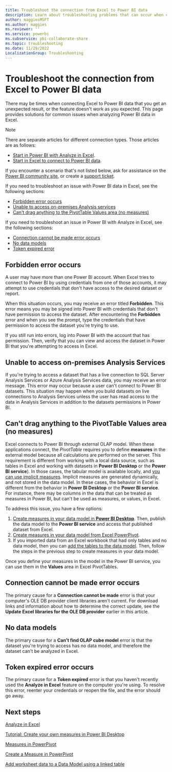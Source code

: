```yaml
---
title: Troubleshoot the connection from Excel to Power BI data 
description: Learn about troubleshooting problems that can occur when connecting Microsoft Excel to Power BI data.
author: maggiesMSFT
ms.author: maggies
ms.reviewer: ''
ms.service: powerbi
ms.subservice: pbi-collaborate-share
ms.topic: troubleshooting
ms.date: 11/29/2022
LocalizationGroup: Troubleshooting
---
```


# Troubleshoot the connection from Excel to Power BI data

There may be times when connecting Excel to Power BI data that you get an unexpected result, or the feature doesn't work as you expected. This page provides solutions for common issues when analyzing Power BI data in Excel.

> [!NOTE]
> There are separate articles for different connection types. Those articles are as follows:
>
> - [Start in Power BI with Analyze in Excel](service-analyze-in-excel.md).
> - [Start in Excel to connect to Power BI data](service-connect-excel-power-bi-datasets.md).
>
> If you encounter a scenario that's not listed below, ask for assistance on the [Power BI community site](https://community.powerbi.com/), or create a [support ticket](https://powerbi.microsoft.com/support/).

If you need to troubleshoot an issue with Power BI data in Excel, see the following sections:

* [Forbidden error occurs](#forbidden-error-occurs) 
* [Unable to access on-premises Analysis services](#unable-to-access-on-premises-analysis-services)
* [Can't drag anything to the PivotTable Values area (no measures)](#cant-drag-anything-to-the-pivottable-values-area-no-measures)

If you need to troubleshoot an issue in Power BI with Analyze in Excel, see the following sections:

* [Connection cannot be made error occurs](#connection-cannot-be-made-error-occurs)
* [No data models](#no-data-models)
* [Token expired error](#token-expired-error-occurs)


## Forbidden error occurs
A user may have more than one Power BI account. When Excel tries to connect to Power BI by using credentials from one of those accounts, it may attempt to use credentials that don't have access to the desired dataset or report.

When this situation occurs, you may receive an error titled **Forbidden**. This error means you may be signed into Power BI with credentials that don't have permission to access the dataset. After encountering the **Forbidden** error and when you see the prompt, type the credentials that have permission to access the dataset you're trying to use.

If you still run into errors, log into Power BI with the account that has permission. Then, verify that you can view and access the dataset in Power BI that you're attempting to access in Excel.

## Unable to access on-premises Analysis Services
If you're trying to access a dataset that has a live connection to SQL Server Analysis Services or Azure Analysis Services data, you may receive an error message. This error may occur because a user can't connect to Power BI datasets. This situation may happen when you build datasets on live connections to Analysis Services unless the user has read access to the data in Analysis Services in addition to the datasets permissions in Power BI.

## Can't drag anything to the PivotTable Values area (no measures)
Excel connects to Power BI through external OLAP model. When these applications connect, the *PivotTable* requires you to define **measures** in the external model because all calculations are performed on the server. This requirement is different from working with a local data source, such as tables in Excel and working with datasets in **Power BI Desktop** or the **Power BI service**). In those cases, the tabular model is available locally, and [you can use implicit measures](https://support.microsoft.com/en-us/office/measures-in-power-pivot-86484821-a324-4da3-803b-82fd2e5033f4). Implicit measures are generated dynamically, and not stored in the data model. In these cases, the behavior in Excel is different from the behavior in **Power BI Desktop** or the **Power BI service**. For instance, there may be columns in the data that can be treated as measures in Power BI, but can't be used as measures, or values, in Excel.

To address this issue, you have a few options:

1. [Create measures in your data model in **Power BI Desktop**](../transform-model/desktop-tutorial-create-measures.md). Then, publish the data model to the **Power BI service** and access that published dataset from Excel.
2. [Create measures in your data model from Excel PowerPivot](https://support.office.com/article/Create-a-Measure-in-Power-Pivot-d3cc1495-b4e5-48e7-ba98-163022a71198).
3. If you imported data from an Excel workbook that had only tables and no data model, then you can [add the tables to the data model](https://support.office.com/article/Add-worksheet-data-to-a-Data-Model-using-a-linked-table-d3665fc3-99b0-479d-ba09-a37640f5be42). Then, follow the steps in the previous step to create measures in your data model.

Once you define your measures in the model in the Power BI service, you can use them in the **Values** area in Excel PivotTables.

## Connection cannot be made error occurs
The primary cause for a **Connection cannot be made** error is that your computer's OLE DB provider client libraries aren't current. For download links and information about how to determine the correct update, see the **Update Excel libraries for the OLE DB provider** earlier in this article.

## No data models
The primary cause for a **Can't find OLAP cube model** error is that the dataset you're trying to access has no data model, and therefore the dataset can't be analyzed in Excel.

## Token expired error occurs
The primary cause for a **Token expired** error is that you haven't recently used the **Analyze in Excel** feature on the computer you're using. To resolve this error, reenter your credentials or reopen the file, and the error should go away.

## Next steps
[Analyze in Excel](service-analyze-in-excel.md)

[Tutorial: Create your own measures in Power BI Desktop](../transform-model/desktop-tutorial-create-measures.md)

[Measures in PowerPivot](https://support.microsoft.com/en-us/office/measures-in-power-pivot-86484821-a324-4da3-803b-82fd2e5033f4)

[Create a Measure in PowerPivot](https://support.office.com/article/Create-a-Measure-in-Power-Pivot-d3cc1495-b4e5-48e7-ba98-163022a71198)

[Add worksheet data to a Data Model using a linked table](https://support.office.com/article/Add-worksheet-data-to-a-Data-Model-using-a-linked-table-d3665fc3-99b0-479d-ba09-a37640f5be42)

